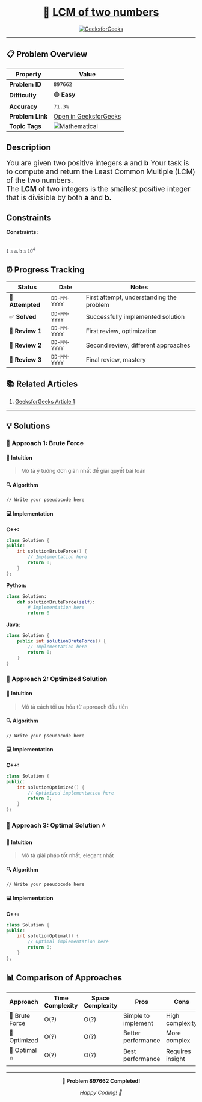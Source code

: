 <div align="center">

# 🧠 [LCM of two numbers](https://www.geeksforgeeks.org/problems/lcm-of-two-numbers/1)

[![GeeksforGeeks](<https://img.shields.io/badge/GeeksforGeeks-Problem-0F9D58?style=for-the-badge&logo=geeksforgeeks&logoColor=white>)](https://www.geeksforgeeks.org/problems/lcm-of-two-numbers/1)

</div>

---

## 📋 Problem Overview

| Property | Value |
|----------|-------|
| **Problem ID** | `897662` |
| **Difficulty** | 🟢 **Easy** |
| **Accuracy** | `71.3%` |
| **Problem Link** | [Open in GeeksforGeeks](https://www.geeksforgeeks.org/problems/lcm-of-two-numbers/1) |
| **Topic Tags** | ![Mathematical](https://img.shields.io/badge/-Mathematical-blue?style=flat-square) |

## Description
<!-- description:start -->
<p data-start="161" data-end="300"><span style="font-size: 14pt;">You are given two positive integers <strong>a </strong>and <strong>b</strong> Your task is to compute and return the Least Common Multiple (LCM) of the two numbers.<br /></span><span style="font-size: 14pt;">The <strong data-start="306" data-end="313">LCM</strong> of two integers is the smallest positive integer that is divisible by both <strong>a</strong> and <strong>b.<br /></strong></span></p>
<p data-start="161" data-end="300"><span style="font-size: 14pt;"><strong>
<!-- description:end -->

## Constraints

<p><strong>Constraints:</strong></p>
<br /></strong><span style="color: #1e2229; font-family: Nunito; background-color: #ffffff;">1 ≤ a, b ≤ 10<sup>4</sup></span></span></p>

## ⏰ Progress Tracking

| Status | Date | Notes |
|--------|------|-------|
| 🎯 **Attempted** | `DD-MM-YYYY` | First attempt, understanding the problem |
| ✅ **Solved** | `DD-MM-YYYY` | Successfully implemented solution |
| 🔄 **Review 1** | `DD-MM-YYYY` | First review, optimization |
| 🔄 **Review 2** | `DD-MM-YYYY` | Second review, different approaches |
| 🔄 **Review 3** | `DD-MM-YYYY` | Final review, mastery |

## 📚 Related Articles

1. [GeeksforGeeks Article 1](https://www.geeksforgeeks.org/program-to-find-lcm-of-two-numbers/)

---

## 💡 Solutions

### 🥉 Approach 1: Brute Force

#### 📝 Intuition
> Mô tả ý tưởng đơn giản nhất để giải quyết bài toán

#### 🔍 Algorithm
```pseudo
// Write your pseudocode here
```

#### 💻 Implementation

**C++:**
```cpp
class Solution {
public:
    int solutionBruteForce() {
        // Implementation here
        return 0;
    }
};
```

**Python:**
```python
class Solution:
    def solutionBruteForce(self):
        # Implementation here
        return 0
```

**Java:**
```java
class Solution {
    public int solutionBruteForce() {
        // Implementation here
        return 0;
    }
}
```

### 🥈 Approach 2: Optimized Solution

#### 📝 Intuition
> Mô tả cách tối ưu hóa từ approach đầu tiên

#### 🔍 Algorithm
```pseudo
// Write your pseudocode here
```

#### 💻 Implementation

**C++:**
```cpp
class Solution {
public:
    int solutionOptimized() {
        // Optimized implementation here
        return 0;
    }
};
```

### 🥇 Approach 3: Optimal Solution ⭐

#### 📝 Intuition
> Mô tả giải pháp tốt nhất, elegant nhất

#### 🔍 Algorithm
```pseudo
// Write your pseudocode here
```

#### 💻 Implementation

**C++:**
```cpp
class Solution {
public:
    int solutionOptimal() {
        // Optimal implementation here
        return 0;
    }
};
```

## 📊 Comparison of Approaches

| Approach | Time Complexity | Space Complexity | Pros | Cons |
|----------|-----------------|------------------|------|------|
| 🥉 Brute Force | O(?) | O(?) | Simple to implement | High complexity |
| 🥈 Optimized   | O(?) | O(?) | Better performance | More complex |
| 🥇 Optimal ⭐  | O(?) | O(?) | Best performance | Requires insight |

---

<div align="center">

**🎯 Problem 897662 Completed!**

*Happy Coding! 🚀*

</div>
